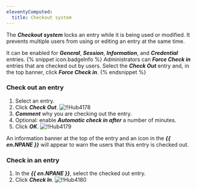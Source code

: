 ```yaml
---
eleventyComputed:
  title: Checkout system
---
```

The ***Checkout system*** locks an entry while it is being used or modified. It prevents multiple users from using or editing an entry at the same time.

It can be enabled for ***General***, ***Session***, ***Information***, and ***Credential*** entries.
{% snippet icon.badgeInfo %}
Administrators can ***Force Check in*** entries that are checked out by users. Select the ***Check Out*** entry and, in the top banner, click ***Force Check in***.
{% endsnippet %}

### Check out an entry

1. Select an entry.
1. Click ***Check Out***.
![!!Hub4178](https://cdnweb.devolutions.net/docs/docs_en_hub_Hub4178.png)
1. ***Comment*** why you are checking out the entry.
1. Optional: enable ***Automatic check in after*** a number of minutes.
1. Click ***OK***.
![!!Hub4179](https://cdnweb.devolutions.net/docs/docs_en_hub_Hub4179.png)

An information banner at the top of the entry and an icon in the ***{{ en.NPANE }}*** will appear to warn the users that this entry is checked out.

### Check in an entry

1. In the ***{{ en.NPANE }}***, select the checked out entry.
1. Click ***Check In***.
![!!Hub4180](https://cdnweb.devolutions.net/docs/docs_en_hub_Hub4180.png)

